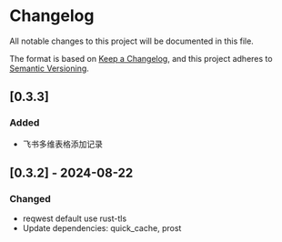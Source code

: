 # Changelog

All notable changes to this project will be documented in this file.

The format is based on [Keep a Changelog](https://keepachangelog.com/en/1.1.0/),
and this project adheres to [Semantic Versioning](https://semver.org/spec/v2.0.0.html).

## [0.3.3]

### Added

- 飞书多维表格添加记录

## [0.3.2] - 2024-08-22

### Changed

- reqwest default use rust-tls
- Update dependencies: quick_cache, prost